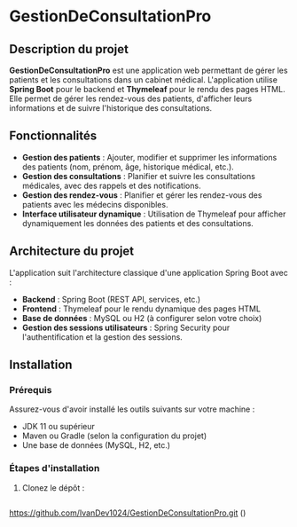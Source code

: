 # GestionDeConsultationPro

## Description du projet

**GestionDeConsultationPro** est une application web permettant de gérer les patients et les consultations dans un cabinet médical. L'application utilise **Spring Boot** pour le backend et **Thymeleaf** pour le rendu des pages HTML. Elle permet de gérer les rendez-vous des patients, d'afficher leurs informations et de suivre l'historique des consultations.

## Fonctionnalités

- **Gestion des patients** : Ajouter, modifier et supprimer les informations des patients (nom, prénom, âge, historique médical, etc.).
- **Gestion des consultations** : Planifier et suivre les consultations médicales, avec des rappels et des notifications.
- **Gestion des rendez-vous** : Planifier et gérer les rendez-vous des patients avec les médecins disponibles.
- **Interface utilisateur dynamique** : Utilisation de Thymeleaf pour afficher dynamiquement les données des patients et des consultations.

## Architecture du projet

L'application suit l'architecture classique d'une application Spring Boot avec :

- **Backend** : Spring Boot (REST API, services, etc.)
- **Frontend** : Thymeleaf pour le rendu dynamique des pages HTML
- **Base de données** : MySQL ou H2 (à configurer selon votre choix)
- **Gestion des sessions utilisateurs** : Spring Security pour l'authentification et la gestion des sessions.

## Installation

### Prérequis

Assurez-vous d'avoir installé les outils suivants sur votre machine :

- JDK 11 ou supérieur
- Maven ou Gradle (selon la configuration du projet)
- Une base de données (MySQL, H2, etc.)

### Étapes d'installation

1. Clonez le dépôt :
   ```bash
  https://github.com/IvanDev1024/GestionDeConsultationPro.git
  ()

